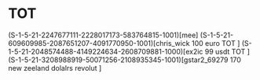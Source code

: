 # TOT 

(S-1-5-21-2247677111-2228017173-583764815-1001)[mee]
(S-1-5-21-609609985-2087651207-4091770950-1001)[chris_wick       100 euro TOT ]
(S-1-5-21-2048574488-4149224634-2608709881-1000)[ex2ic 99 usdt TOT ]
(S-1-5-21-3208988919-50071256-2108935345-1001)[gstar2_69279 170 new zeeland dolalrs revolut ]
